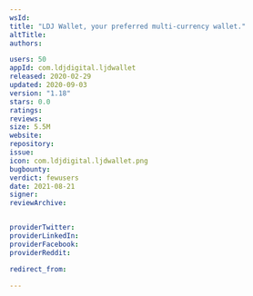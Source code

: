 ```yaml
---
wsId: 
title: "LDJ Wallet, your preferred multi-currency wallet."
altTitle: 
authors:

users: 50
appId: com.ldjdigital.ljdwallet
released: 2020-02-29
updated: 2020-09-03
version: "1.18"
stars: 0.0
ratings: 
reviews: 
size: 5.5M
website: 
repository: 
issue: 
icon: com.ldjdigital.ljdwallet.png
bugbounty: 
verdict: fewusers
date: 2021-08-21
signer: 
reviewArchive:


providerTwitter: 
providerLinkedIn: 
providerFacebook: 
providerReddit: 

redirect_from:

---
```



